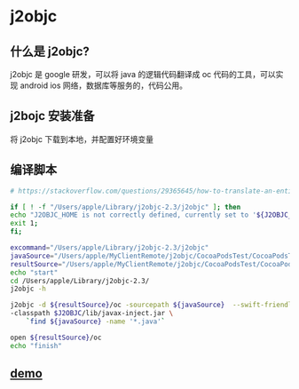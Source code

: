 # j2objc

## 什么是 j2objc?

j2objc 是 google 研发，可以将 java 的逻辑代码翻译成 oc 代码的工具，可以实现 android ios 网络，数据库等服务的，代码公用。

## j2bojc 安装准备

将 j2objc 下载到本地，并配置好环境变量

## 编译脚本

```sh
# https://stackoverflow.com/questions/29365645/how-to-translate-an-entire-folder-or-package-from-java-to-objective-c

if [ ! -f "/Users/apple/Library/j2objc-2.3/j2objc" ]; then 
echo "J2OBJC_HOME is not correctly defined, currently set to '${J2OBJC_HOME}'"; 
exit 1; 
fi;

excommand="/Users/apple/Library/j2objc-2.3/j2objc"
javaSource="/Users/apple/MyClientRemote/j2objc/CocoaPodsTest/CocoaPodsTest/JavaSource/src"
resultSource="/Users/apple/MyClientRemote/j2objc/CocoaPodsTest/CocoaPodsTest/JavaSource/src"
echo "start"
cd /Users/apple/Library/j2objc-2.3/
j2objc -h

j2objc -d ${resultSource}/oc -sourcepath ${javaSource}  --swift-friendly \
-classpath $J2OBJC/lib/javax-inject.jar \
    `find ${javaSource} -name '*.java'`

open ${resultSource}/oc
echo "finish"
```

## [demo](https://github.com/sharephoenix/j2objc)
